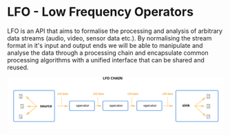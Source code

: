 # LFO - Low Frequency Operators

LFO is an API that aims to formalise the processing and analysis of arbitrary data streams (audio, video, sensor data etc.). By normalising the stream format in it's input and output ends we will be able to manipulate and analyse the data through a processing chain and encapsulate common processing algorithms with a unified interface that can be shared and reused.

![](lfo.svg)
